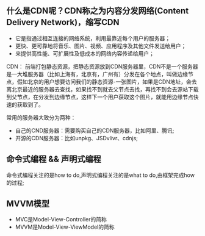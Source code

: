 ## 什么是CDN呢？CDN称之为内容分发网络(Content Delivery Network)，缩写CDN
- 它是指通过相互连接的网络系统，利用最靠近每个用户的服务器；
- 更快、更可靠地将音乐、图片、视频、应用程序及其他文件发送给用户；
- 来提供高性能、可扩展性及低成本的网络内容传递给用户；

CDN：
  前端打包静态资源，把静态资源放到CDN服务器里，CDN不是一个服务器是一大堆服务器（比如上海有，北京有，广州有）分发在各个地点，叫做边缘节点，假如北京的用户想要访问我们的静态资源-一张图片，如果是CDN地址，会去离北京最近的服务器去查找，如果找不到就去父节点去找，再找不到会去源站下载到父节点，在分发到边缘节点，这样下一个用户获取这个图片，就能用边缘节点快速的获取到了。

  常用的服务器大致分为两种：
  - 自己的CND服务器：需要购买自己的CDN服务器，比如阿里、腾讯;
  - 开源的CDN服务器：比如unpkg、JSDvlivr、cdnjs;

  ## 命令式编程 && 声明式编程
  命令式编程关注的是how to do,声明式编程关注的是what to do,由框架完成how的过程;

  ## MVVM模型
  - MVC是Model-View-Controller的简称
  - MVVM是Model-View-ViewModel的简称
